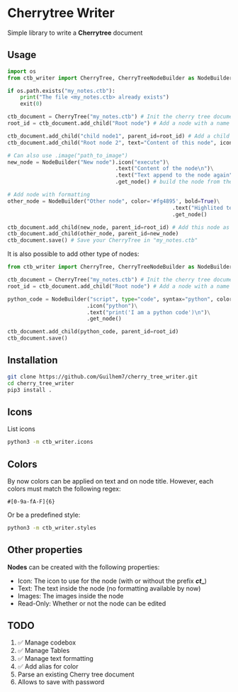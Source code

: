 # Cherrytree Writer
Simple library to write a **Cherrytree** document

## Usage
```python
import os
from ctb_writer import CherryTree, CherryTreeNodeBuilder as NodeBuilder

if os.path.exists("my_notes.ctb"):
    print("The file <my_notes.ctb> already exists")
    exit(0)

ctb_document = CherryTree("my_notes.ctb") # Init the cherry tree document
root_id = ctb_document.add_child("Root node") # Add a node with a name

ctb_document.add_child("child node1", parent_id=root_id) # Add a child to the root node
ctb_document.add_child("Root node 2", text="Content of this node", icon="plus") # Add another root node, with some meta_infos

# Can also use .image("path_to_image")
new_node = NodeBuilder("New node").icon("execute")\
                                  .text("Content of the node\n")\
                                  .text("Text append to the node again")\
                                  .get_node() # build the node from the previous infos

# Add node with formatting
other_node = NodeBuilder("Other node", color='#fg4895', bold=True)\
                                                    .text("Highlited text\n", style={"bold":True, "fg":"darkorange","bg": "#ffffff"})\
                                                    .get_node()

ctb_document.add_child(new_node, parent_id=root_id) # Add this node as the child of the first root node
ctb_document.add_child(other_node, parent_id=new_node)
ctb_document.save() # Save your CherryTree in "my_notes.ctb"

```

It is also possible to add other type of nodes:
```python
from ctb_writer import CherryTree, CherryTreeNodeBuilder as NodeBuilder

ctb_document = CherryTree("my_notes.ctb") # Init the cherry tree document
root_id = ctb_document.add_child("Root node") # Add a node with a name

python_code = NodeBuilder("script", type="code", syntax="python", color="goldenrod")\
                         .icon("python")\
                         .text("print('I am a python code')\n")\
                         .get_node()

ctb_document.add_child(python_code, parent_id=root_id)
ctb_document.save()
```

## Installation
```bash
git clone https://github.com/Guilhem7/cherry_tree_writer.git
cd cherry_tree_writer
pip3 install .
```

## Icons
List icons
```bash
python3 -m ctb_writer.icons 
```

## Colors
By now colors can be applied on text and on node title.
However, each colors must match the following regex:
```
#[0-9a-fA-F]{6}
```

Or be a predefined style:
```bash
python3 -m ctb_writer.styles
```


## Other properties
**Nodes** can be created with the following properties:
 - Icon: The icon to use for the node (with or without the prefix **_ct__**)
 - Text: The text inside the node (no formatting available by now)
 - Images: The images inside the node
 - Read-Only: Whether or not the node can be edited

## TODO
1. :white_check_mark: Manage codebox
2. :white_check_mark: Manage Tables
3. :white_check_mark: Manage text formatting
4. :white_check_mark: Add alias for color
5. Parse an existing Cherry tree document
6. Allows to save with password
